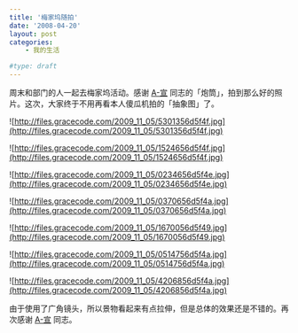 ```yaml
---
title: '梅家坞随拍'
date: '2008-04-20'
layout: post
categories:
    - 我的生活

#type: draft
---
```


周末和部门的人一起去梅家坞活动。感谢  [A-宣](http://www.a-xuan.cn/)  同志的「炮筒」，拍到那么好的照片。这次，大家终于不用再看本人傻瓜机拍的「抽象图」了。

![http://files.gracecode.com/2009_11_05/5301356d5f4f.jpg](http://files.gracecode.com/2009_11_05/5301356d5f4f.jpg)

![http://files.gracecode.com/2009_11_05/1524656d5f4f.jpg](http://files.gracecode.com/2009_11_05/1524656d5f4f.jpg)

![http://files.gracecode.com/2009_11_05/0234656d5f4e.jpg](http://files.gracecode.com/2009_11_05/0234656d5f4e.jpg)

![http://files.gracecode.com/2009_11_05/0370656d5f4a.jpg](http://files.gracecode.com/2009_11_05/0370656d5f4a.jpg)

![http://files.gracecode.com/2009_11_05/1670056d5f49.jpg](http://files.gracecode.com/2009_11_05/1670056d5f49.jpg)

![http://files.gracecode.com/2009_11_05/0514756d5f4a.jpg](http://files.gracecode.com/2009_11_05/0514756d5f4a.jpg)

![http://files.gracecode.com/2009_11_05/4206856d5f4a.jpg](http://files.gracecode.com/2009_11_05/4206856d5f4a.jpg)

由于使用了广角镜头，所以景物看起来有点拉伸，但是总体的效果还是不错的。再次感谢  [A-宣](http://www.a-xuan.cn/)  同志。
